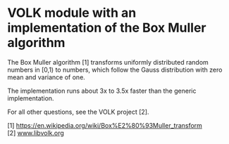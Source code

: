 # VOLK module with an implementation of the Box Muller algorithm

The Box Muller algorithm [1] transforms uniformly distributed random numbers in [0,1) to numbers, which follow the Gauss distribution with zero mean and variance of one.

The implementation runs about 3x to 3.5x faster than the generic implementation.

For all other questions, see the VOLK project [2].

[1] https://en.wikipedia.org/wiki/Box%E2%80%93Muller_transform  
[2] www.libvolk.org
